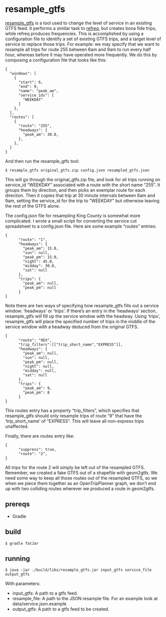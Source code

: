 # resample_gtfs

[resample_gtfs](https://github.com/conveyal/resample_gtfs) is a tool used to change the level of service in an existing GTFS feed. It performs a similar task to [refreq](https://github.com/conveyal/refreq), but creates bona fide trips, while refreq produces frequencies. This is accomplished by using a configuration file to identify a set of existing GTFS trips, and a target level of service to replace those trips. For example: we may specify that we want to resample all trips for route 255 between 6am and 9am to run every half hour, whereas before it may have operated more frequently. We do this by composing a configuration file that looks like this:

    {
      "windows": [
        {
          "start": 6,
          "end": 9,
          "name": "peak_am",
          "service_ids": [
            "WEEKDAY"
          ]
        },
      ],
      "routes": [
        {
          "route": "255",
          "headways": {
            "peak_am": 30.0,
          },
        },
      ]
    }

And then run the resample_gtfs tool:

    $ resample_gtfs original_gtfs.zip config.json resampled_gtfs.json

This will go through the original_gtfs.zip file, and look for all trips running on service_id “WEEKDAY” associated with a route with the short name “255”. It groups them by direction, and then picks an exemplar route for each direction. Then it copies that trip at 30 minute intervals between 6am and 9am, setting the service_id for the trip to “WEEKDAY” but otherwise leaving the rest of the GTFS alone.

The config.json file for resampling King County is somewhat more complicated. I wrote a small script for converting the service cut spreadsheet to a config.json file. Here are some example “routes” entries:

    {
          "route": "1",
          "headways": {
            "peak_am": 15.0,
            "sun": null,
            "peak_pm": 15.0,
            "night": 45.0,
            "midday": 30.0,
            "sat": null
          },
          "trips": {
            "peak_am": null,
            "peak_pm": null
          }
    }

Note there are two ways of specifying how resample_gtfs fills out a service window: ‘headways’ or ‘trips’. If there’s an entry in the ‘headways’ section, resample_gtfs will fill up the service window with the headway. Using ‘trips’, resample_gtfs will place the specified number of trips in the middle of the service window with a headway deduced from the original GTFS.

    {
          "route": "9EX",
          "trip_filters":[["trip_short_name","EXPRESS"]],
          "headways": {
            "peak_am": null,
            "sun": null,
            "peak_pm": null,
            "night": null,
            "midday": null,
            "sat": null
          },
          "trips": {
            "peak_am": 9,
            "peak_pm": 8
          }
    }

This routes entry has a property “trip_filters”, which specifies that resample_gtfs should only resample trips of route “9” that have the ‘trip_short_name’ of “EXPRESS”. This will leave all non-express trips unaffected.

Finally, there are routes entry like:

    {
          "suppress": true,
          "route": "2",
    }

All trips for the route 2 will simply be left out of the resampled GTFS. Remember, we created a fake GTFS out of a shapefile with geom2gtfs. We need some way to keep all those routes out of the resampled GTFS, so we when we piece them together as an OpenTripPlanner graph, we don’t end up with two colliding routes wherever we produced a route in geom2gtfs.

## prereqs

- Gradle

## build

    $ gradle fatJar

## running

    $ java -jar ./build/libs/resample_gtfs.jar input_gtfs service_file output_gtfs

With parameters:
- input_gtfs: A path to a gtfs feed.
- resample_file: A path to the JSON resample file. For an example look at data/service.json.example
- output_gtfs: A path to a gtfs feed to be created.
